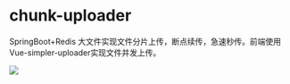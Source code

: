 # chunk-uploader
SpringBoot+Redis 大文件实现文件分片上传，断点续传，急速秒传。前端使用Vue-simpler-uploader实现文件并发上传。


![](https://img2018.cnblogs.com/blog/1294929/201812/1294929-20181205144202486-1422913409.gif)
